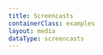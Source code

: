 ```yaml
---
title: Screencasts
containerClass: examples
layout: media
dataType: screencasts
---
```


<!--
  If you're looking to add content to our Screencasts page,
  Go to ../source/_data/screencasts.yml and add your screencast.
-->
